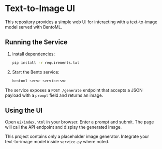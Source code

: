 # Text-to-Image UI

This repository provides a simple web UI for interacting with a text-to-image model served with BentoML.

## Running the Service

1. Install dependencies:
   ```bash
   pip install -r requirements.txt
   ```
2. Start the Bento service:
   ```bash
   bentoml serve service:svc
   ```

The service exposes a `POST /generate` endpoint that accepts a JSON payload with a `prompt` field and returns an image.

## Using the UI

Open `ui/index.html` in your browser. Enter a prompt and submit. The page will call the API endpoint and display the generated image.

This project contains only a placeholder image generator. Integrate your text-to-image model inside `service.py` where noted.
